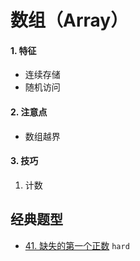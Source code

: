 # 数组（Array）

#### 1. 特征

- 连续存储
- 随机访问

#### 2. 注意点

- 数组越界

#### 3. 技巧

1. 计数


## 经典题型

- [41. 缺失的第一个正数](https://leetcode-cn.com/problems/first-missing-positive/) `hard`
